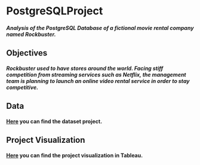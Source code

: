 # PostgreSQLProject 

##### Analysis of the PostgreSQL Database of a fictional movie rental company named Rockbuster. 

## Objectives 

##### Rockbuster used to have stores around the world. Facing stiff competition from streaming services such as Netflix, the management team is planning to launch an online video rental service in order to stay competitive. 

## Data 

#### [Here](www.postgresqltutorial.com/wp-content/uploads/2019/05/dvdrental.zip) you can find the dataset project. 

## Project Visualization 

#### [Here](https://public.tableau.com/app/profile/shirin3755/viz/3_10Geographicdistributionofcustomerandpayment/Sheet1) you can find the project visualization in Tableau. 

